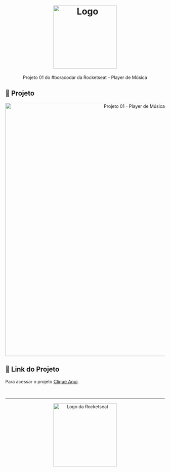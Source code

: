 <h1 align="center">
  <img alt="Logo" src="https://github.com/user-attachments/assets/28b28953-cc65-4915-84f2-17a0e76711fd" width="200px">
</h1>

<p align="center">
  Projeto 01 do #boracodar da Rocketseat - Player de Música
</p>

## 📂 Projeto

<p align="center">
  <img alt="Projeto 01 - Player de Música" src="https://github.com/user-attachments/assets/b7b10311-7ab7-486b-a847-bb9673181662" width="800px">
</p>

## 🔗 Link do Projeto

Para acessar o projeto <a href="https://bora-codar-rocketseat-two.vercel.app/" target="_blank">Clique Aqui</a>.

<br>

---

<p align="center">
  <img alt="Logo da Rocketseat" src="https://github.com/user-attachments/assets/39908634-2aee-4435-8513-fb952559fe3c" width="200px" />
</p>
